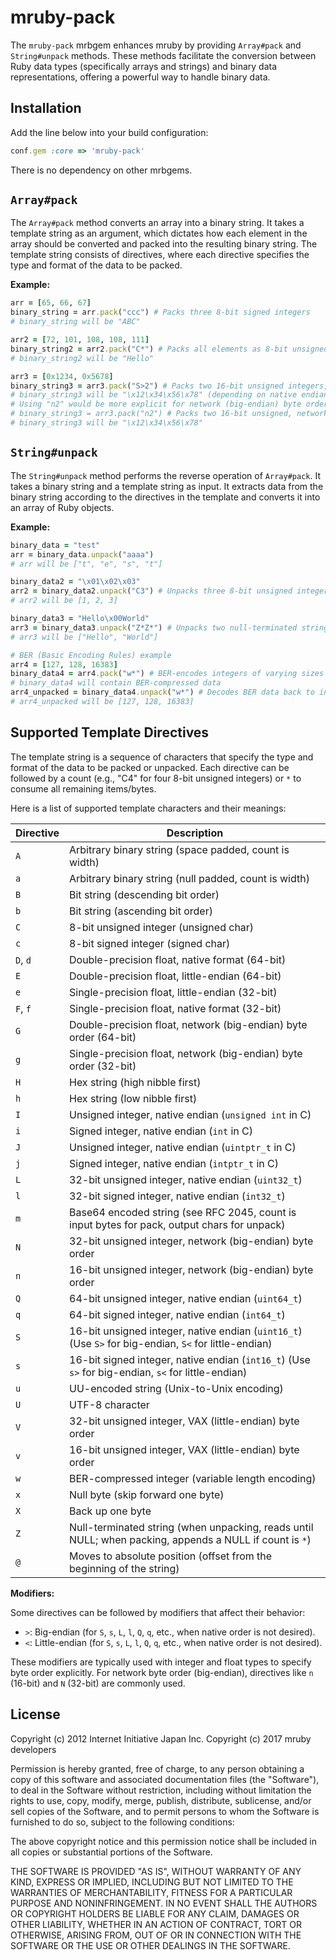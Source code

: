 # mruby-pack

The `mruby-pack` mrbgem enhances mruby by providing `Array#pack` and `String#unpack` methods. These methods facilitate the conversion between Ruby data types (specifically arrays and strings) and binary data representations, offering a powerful way to handle binary data.

## Installation

Add the line below into your build configuration:

```ruby
conf.gem :core => 'mruby-pack'
```

There is no dependency on other mrbgems.

## `Array#pack`

The `Array#pack` method converts an array into a binary string. It takes a template string as an argument, which dictates how each element in the array should be converted and packed into the resulting binary string. The template string consists of directives, where each directive specifies the type and format of the data to be packed.

**Example:**

```ruby
arr = [65, 66, 67]
binary_string = arr.pack("ccc") # Packs three 8-bit signed integers
# binary_string will be "ABC"

arr2 = [72, 101, 108, 108, 111]
binary_string2 = arr2.pack("C*") # Packs all elements as 8-bit unsigned integers
# binary_string2 will be "Hello"

arr3 = [0x1234, 0x5678]
binary_string3 = arr3.pack("S>2") # Packs two 16-bit unsigned integers, big-endian
# binary_string3 will be "\x12\x34\x56\x78" (depending on native endianness if S is used without > or <)
# Using "n2" would be more explicit for network (big-endian) byte order:
# binary_string3 = arr3.pack("n2") # Packs two 16-bit unsigned, network (big-endian) byte order
# binary_string3 will be "\x12\x34\x56\x78"
```

## `String#unpack`

The `String#unpack` method performs the reverse operation of `Array#pack`. It takes a binary string and a template string as input. It extracts data from the binary string according to the directives in the template and converts it into an array of Ruby objects.

**Example:**

```ruby
binary_data = "test"
arr = binary_data.unpack("aaaa")
# arr will be ["t", "e", "s", "t"]

binary_data2 = "\x01\x02\x03"
arr2 = binary_data2.unpack("C3") # Unpacks three 8-bit unsigned integers
# arr2 will be [1, 2, 3]

binary_data3 = "Hello\x00World"
arr3 = binary_data3.unpack("Z*Z*") # Unpacks two null-terminated strings
# arr3 will be ["Hello", "World"]

# BER (Basic Encoding Rules) example
arr4 = [127, 128, 16383]
binary_data4 = arr4.pack("w*") # BER-encodes integers of varying sizes
# binary_data4 will contain BER-compressed data
arr4_unpacked = binary_data4.unpack("w*") # Decodes BER data back to integers
# arr4_unpacked will be [127, 128, 16383]
```

## Supported Template Directives

The template string is a sequence of characters that specify the type and format of the data to be packed or unpacked. Each directive can be followed by a count (e.g., "C4" for four 8-bit unsigned integers) or `*` to consume all remaining items/bytes.

Here is a list of supported template characters and their meanings:

| Directive | Description                                                                                             |
| --------- | ------------------------------------------------------------------------------------------------------- |
| `A`       | Arbitrary binary string (space padded, count is width)                                                  |
| `a`       | Arbitrary binary string (null padded, count is width)                                                   |
| `B`       | Bit string (descending bit order)                                                                       |
| `b`       | Bit string (ascending bit order)                                                                        |
| `C`       | 8-bit unsigned integer (unsigned char)                                                                  |
| `c`       | 8-bit signed integer (signed char)                                                                      |
| `D`, `d`  | Double-precision float, native format (64-bit)                                                          |
| `E`       | Double-precision float, little-endian (64-bit)                                                          |
| `e`       | Single-precision float, little-endian (32-bit)                                                          |
| `F`, `f`  | Single-precision float, native format (32-bit)                                                          |
| `G`       | Double-precision float, network (big-endian) byte order (64-bit)                                        |
| `g`       | Single-precision float, network (big-endian) byte order (32-bit)                                        |
| `H`       | Hex string (high nibble first)                                                                          |
| `h`       | Hex string (low nibble first)                                                                           |
| `I`       | Unsigned integer, native endian (`unsigned int` in C)                                                   |
| `i`       | Signed integer, native endian (`int` in C)                                                              |
| `J`       | Unsigned integer, native endian (`uintptr_t` in C)                                                      |
| `j`       | Signed integer, native endian (`intptr_t` in C)                                                         |
| `L`       | 32-bit unsigned integer, native endian (`uint32_t`)                                                     |
| `l`       | 32-bit signed integer, native endian (`int32_t`)                                                        |
| `m`       | Base64 encoded string (see RFC 2045, count is input bytes for pack, output chars for unpack)            |
| `N`       | 32-bit unsigned integer, network (big-endian) byte order                                                |
| `n`       | 16-bit unsigned integer, network (big-endian) byte order                                                |
| `Q`       | 64-bit unsigned integer, native endian (`uint64_t`)                                                     |
| `q`       | 64-bit signed integer, native endian (`int64_t`)                                                        |
| `S`       | 16-bit unsigned integer, native endian (`uint16_t`) (Use `S>` for big-endian, `S<` for little-endian)   |
| `s`       | 16-bit signed integer, native endian (`int16_t`) (Use `s>` for big-endian, `s<` for little-endian)      |
| `u`       | UU-encoded string (Unix-to-Unix encoding)                                                               |
| `U`       | UTF-8 character                                                                                         |
| `V`       | 32-bit unsigned integer, VAX (little-endian) byte order                                                 |
| `v`       | 16-bit unsigned integer, VAX (little-endian) byte order                                                 |
| `w`       | BER-compressed integer (variable length encoding)                                                       |
| `x`       | Null byte (skip forward one byte)                                                                       |
| `X`       | Back up one byte                                                                                        |
| `Z`       | Null-terminated string (when unpacking, reads until NULL; when packing, appends a NULL if count is `*`) |
| `@`       | Moves to absolute position (offset from the beginning of the string)                                    |

**Modifiers:**

Some directives can be followed by modifiers that affect their behavior:

- `>`: Big-endian (for `S`, `s`, `L`, `l`, `Q`, `q`, etc., when native order is not desired).
- `<`: Little-endian (for `S`, `s`, `L`, `l`, `Q`, `q`, etc., when native order is not desired).

These modifiers are typically used with integer and float types to specify byte order explicitly. For network byte order (big-endian), directives like `n` (16-bit) and `N` (32-bit) are commonly used.

## License

Copyright (c) 2012 Internet Initiative Japan Inc.
Copyright (c) 2017 mruby developers

Permission is hereby granted, free of charge, to any person obtaining a
copy of this software and associated documentation files (the "Software"),
to deal in the Software without restriction, including without limitation
the rights to use, copy, modify, merge, publish, distribute, sublicense,
and/or sell copies of the Software, and to permit persons to whom the
Software is furnished to do so, subject to the following conditions:

The above copyright notice and this permission notice shall be included in
all copies or substantial portions of the Software.

THE SOFTWARE IS PROVIDED "AS IS", WITHOUT WARRANTY OF ANY KIND, EXPRESS OR
IMPLIED, INCLUDING BUT NOT LIMITED TO THE WARRANTIES OF MERCHANTABILITY,
FITNESS FOR A PARTICULAR PURPOSE AND NONINFRINGEMENT. IN NO EVENT SHALL THE
AUTHORS OR COPYRIGHT HOLDERS BE LIABLE FOR ANY CLAIM, DAMAGES OR OTHER
LIABILITY, WHETHER IN AN ACTION OF CONTRACT, TORT OR OTHERWISE, ARISING
FROM, OUT OF OR IN CONNECTION WITH THE SOFTWARE OR THE USE OR OTHER
DEALINGS IN THE SOFTWARE.
